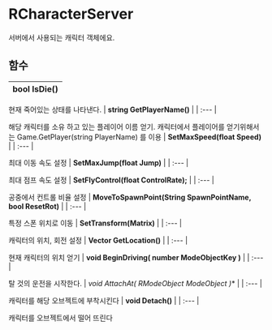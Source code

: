 # **RCharacterServer**


서버에서 사용되는 캐릭터 객체에요. 
## **함수**

| **bool IsDie()** |
| :--- |

현재 죽어있는 상태를 나타낸다. 
| **string GetPlayerName()** |
| :--- |

해당 캐릭터를 소유 하고 있는 플레이어 이름 얻기. 캐릭터에서 플레이어를 얻기위해서는 Game.GetPlayer(string PlayerName) 를 이용 
| **SetMaxSpeed(float Speed)** |
| :--- |

최대 이동 속도 설정 
| **SetMaxJump(float Jump)** |
| :--- |

최대 점프 속도 설정 
| **SetFlyControl(float ControlRate);** |
| :--- |

공중에서 컨트롤 비율 설정 
| **MoveToSpawnPoint(String SpawnPointName, bool ResetRot)** |
| :--- |

특정 스폰 위치로 이동 
| **SetTransform(Matrix)** |
| :--- |

캐릭터의 위치, 회전 설정 
| **Vector GetLocation()** |
| :--- |

현재 캐릭터의 위치 얻기 
| **void BeginDriving( number ModeObjectKey )** |
| :--- |

탈 것의 운전을 시작한다. 
| **void AttachAt( RModeObject* ModeObject )** |
| :--- |

캐릭터를 해당 오브젝트에 부착시킨다 
| **void Detach()** |
| :--- |

캐릭터를 오브젝트에서 떨어 뜨린다 
